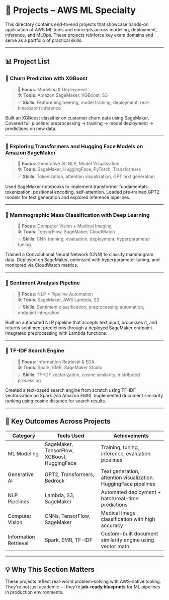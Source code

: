 # 📁 Projects – AWS ML Specialty

This directory contains end-to-end projects that showcase hands-on application of AWS ML tools and concepts across modeling, deployment, inference, and MLOps. These projects reinforce key exam domains and serve as a portfolio of practical skills.

---

## 📊 Project List

### 🔹 Churn Prediction with XGBoost
> 📌 **Focus**: Modeling & Deployment  
> 🛠️ **Tools**: Amazon SageMaker, XGBoost, S3  
> ✅ **Skills**: Feature engineering, model training, deployment, real-time/batch inference

Built an XGBoost classifier on customer churn data using SageMaker. Covered full pipeline: preprocessing → training → model deployment → predictions on new data.

---

### 🔹 Exploring Transformers and Hugging Face Models on Amazon SageMaker
> 📌 **Focus**: Generative AI, NLP, Model Visualization  
> 🛠️ **Tools**: SageMaker, HuggingFace, PyTorch, Transformers  
> ✅ **Skills**: Tokenization, attention visualization, GPT text generation

Used SageMaker notebooks to implement transformer fundamentals: tokenization, positional encoding, self-attention. Loaded pre-trained GPT2 models for text generation and explored inference pipelines.

---

### 🔹 Mammographic Mass Classification with Deep Learning
> 📌 **Focus**: Computer Vision + Medical Imaging  
> 🛠️ **Tools**: TensorFlow, SageMaker, CloudWatch  
> ✅ **Skills**: CNN training, evaluation, deployment, hyperparameter tuning

Trained a Convolutional Neural Network (CNN) to classify mammogram data. Deployed on SageMaker, optimized with hyperparameter tuning, and monitored via CloudWatch metrics.

---

### 🔹 Sentiment Analysis Pipeline
> 📌 **Focus**: NLP + Pipeline Automation  
> 🛠️ **Tools**: SageMaker, AWS Lambda, S3  
> ✅ **Skills**: Sentiment classification, preprocessing automation, endpoint integration

Built an automated NLP pipeline that accepts text input, processes it, and returns sentiment predictions through a deployed SageMaker endpoint. Integrated preprocessing with Lambda functions.

---

### 🔹 TF-IDF Search Engine
> 📌 **Focus**: Information Retrieval & EDA  
> 🛠️ **Tools**: Spark, EMR, SageMaker Studio  
> ✅ **Skills**: TF-IDF vectorization, cosine similarity, distributed processing

Created a text-based search engine from scratch using TF-IDF vectorization on Spark (via Amazon EMR). Implemented document similarity ranking using cosine distance for search results.

---

## 🚀 Key Outcomes Across Projects

| Category          | Tools Used                                      | Achievements                                                   |
|------------------|--------------------------------------------------|----------------------------------------------------------------|
| ML Modeling       | SageMaker, TensorFlow, XGBoost, HuggingFace     | Training, tuning, inference, evaluation pipelines              |
| Generative AI     | GPT2, Transformers, Bedrock                     | Text generation, attention visualization, HuggingFace pipelines|
| NLP Pipelines     | Lambda, S3, SageMaker                           | Automated deployment + batch/real-time predictions             |
| Computer Vision   | CNNs, TensorFlow, SageMaker                     | Medical image classification with high accuracy                |
| Information Retrieval | Spark, EMR, TF-IDF                         | Custom-built document similarity engine using vector math      |

---

## 💡 Why This Section Matters

These projects reflect real-world problem-solving with AWS-native tooling. They're not just academic — they’re **job-ready blueprints** for ML pipelines in production environments.

